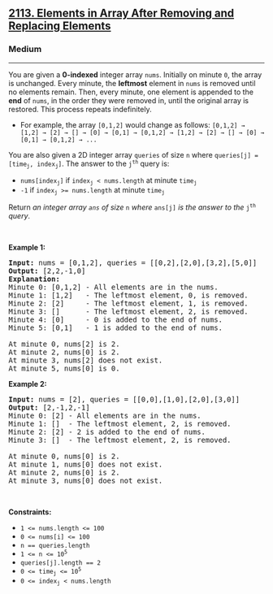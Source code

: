 <h2><a href="https://leetcode.com/problems/elements-in-array-after-removing-and-replacing-elements/">2113. Elements in Array After Removing and Replacing Elements</a></h2><h3>Medium</h3><hr><div><p>You are given a <strong>0-indexed</strong> integer array <code>nums</code>. Initially on minute <code>0</code>, the array is unchanged. Every minute, the <strong>leftmost</strong> element in <code>nums</code> is removed until no elements remain. Then, every minute, one element is appended to the <strong>end</strong> of <code>nums</code>, in the order they were removed in, until the original array is restored. This process repeats indefinitely.</p>

<ul>
	<li>For example, the array <code>[0,1,2]</code> would change as follows: <code>[0,1,2] → [1,2] → [2] → [] → [0] → [0,1] → [0,1,2] → [1,2] → [2] → [] → [0] → [0,1] → [0,1,2] → ...</code></li>
</ul>

<p>You are also given a 2D integer array <code>queries</code> of size <code>n</code> where <code>queries[j] = [time<sub>j</sub>, index<sub>j</sub>]</code>. The answer to the <code>j<sup>th</sup></code> query is:</p>

<ul>
	<li><code>nums[index<sub>j</sub>]</code> if <code>index<sub>j</sub> &lt; nums.length</code> at minute <code>time<sub>j</sub></code></li>
	<li><code>-1</code> if <code>index<sub>j</sub> &gt;= nums.length</code> at minute <code>time<sub>j</sub></code></li>
</ul>

<p>Return <em>an integer array <code>ans</code> of size </em><code>n</code> <em>where </em><code>ans[j]</code><em> is the answer to the </em><code>j<sup>th</sup></code><em> query</em>.</p>

<p>&nbsp;</p>
<p><strong class="example">Example 1:</strong></p>

<pre><strong>Input:</strong> nums = [0,1,2], queries = [[0,2],[2,0],[3,2],[5,0]]
<strong>Output:</strong> [2,2,-1,0]
<strong>Explanation:</strong>
Minute 0: [0,1,2] - All elements are in the nums.
Minute 1: [1,2]   - The leftmost element, 0, is removed.
Minute 2: [2]     - The leftmost element, 1, is removed.
Minute 3: []      - The leftmost element, 2, is removed.
Minute 4: [0]     - 0 is added to the end of nums.
Minute 5: [0,1]   - 1 is added to the end of nums.

At minute 0, nums[2] is 2.
At minute 2, nums[0] is 2.
At minute 3, nums[2] does not exist.
At minute 5, nums[0] is 0.
</pre>

<p><strong class="example">Example 2:</strong></p>

<pre><strong>Input:</strong> nums = [2], queries = [[0,0],[1,0],[2,0],[3,0]]
<strong>Output:</strong> [2,-1,2,-1]
Minute 0: [2] - All elements are in the nums.
Minute 1: []  - The leftmost element, 2, is removed.
Minute 2: [2] - 2 is added to the end of nums.
Minute 3: []  - The leftmost element, 2, is removed.

At minute 0, nums[0] is 2.
At minute 1, nums[0] does not exist.
At minute 2, nums[0] is 2.
At minute 3, nums[0] does not exist.
</pre>

<p>&nbsp;</p>
<p><strong>Constraints:</strong></p>

<ul>
	<li><code>1 &lt;= nums.length &lt;= 100</code></li>
	<li><code>0 &lt;= nums[i] &lt;= 100</code></li>
	<li><code>n == queries.length</code></li>
	<li><code>1 &lt;= n &lt;= 10<sup>5</sup></code></li>
	<li><code>queries[j].length == 2</code></li>
	<li><code>0 &lt;= time<sub>j</sub> &lt;= 10<sup>5</sup></code></li>
	<li><code>0 &lt;= index<sub>j</sub> &lt; nums.length</code></li>
</ul>
</div>